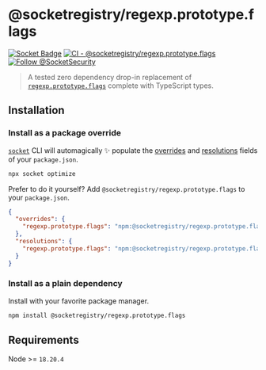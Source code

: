 # @socketregistry/regexp.prototype.flags

[![Socket Badge](https://socket.dev/api/badge/npm/package/@socketregistry/regexp.prototype.flags)](https://socket.dev/npm/package/@socketregistry/regexp.prototype.flags)
[![CI - @socketregistry/regexp.prototype.flags](https://github.com/SocketDev/socket-registry-js/actions/workflows/test.yml/badge.svg)](https://github.com/SocketDev/socket-registry-js/actions/workflows/test.yml)
[![Follow @SocketSecurity](https://img.shields.io/twitter/follow/SocketSecurity?style=social)](https://twitter.com/SocketSecurity)

> A tested zero dependency drop-in replacement of
> [`regexp.prototype.flags`](https://socket.dev/npm/package/regexp.prototype.flags)
> complete with TypeScript types.

## Installation

### Install as a package override

[`socket`](https://socket.dev/npm/package/socket) CLI will automagically
:sparkles: populate the
[overrides](https://docs.npmjs.com/cli/v9/configuring-npm/package-json#overrides)
and [resolutions](https://yarnpkg.com/configuration/manifest#resolutions) fields
of your `package.json`.

```sh
npx socket optimize
```

Prefer to do it yourself? Add `@socketregistry/regexp.prototype.flags` to your
`package.json`.

```json
{
  "overrides": {
    "regexp.prototype.flags": "npm:@socketregistry/regexp.prototype.flags@^1"
  },
  "resolutions": {
    "regexp.prototype.flags": "npm:@socketregistry/regexp.prototype.flags@^1"
  }
}
```

### Install as a plain dependency

Install with your favorite package manager.

```sh
npm install @socketregistry/regexp.prototype.flags
```

## Requirements

Node >= `18.20.4`
